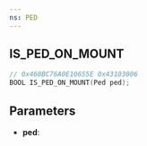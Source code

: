 ```yaml
---
ns: PED
---
```

## IS_PED_ON_MOUNT

```c
// 0x460BC76A0E10655E 0x43103006
BOOL IS_PED_ON_MOUNT(Ped ped);
```

## Parameters
* **ped**:
